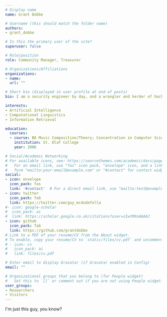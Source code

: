```yaml
---
# Display name
name: Grant Dobbe

# Username (this should match the folder name)
authors:
- grant_dobbe

# Is this the primary user of the site?
superuser: false

# Role/position
role: Community Manager, Treasurer

# Organizations/Affiliations
organizations:
- name:
  url: ""

# Short bio (displayed in user profile at end of posts)
bio: I am a security engineer by day, and a wrangler and herder of hackers by night. 

interests:
- Artificial Intelligence
- Computational Linguistics
- Information Retrieval

education:
  courses:
  - course: BA Music Composition/Theory; Concentration in Computer Science
    institution: St. Olaf College
    year: 2006

# Social/Academic Networking
# For available icons, see: https://sourcethemes.com/academic/docs/page-builder/#icons
#   For an email link, use "fas" icon pack, "envelope" icon, and a link in the
#   form "mailto:your-email@example.com" or "#contact" for contact widget.
social:
- icon: envelope
  icon_pack: fas
  link: '#contact'  # For a direct email link, use "mailto:test@example.org".
- icon: twitter
  icon_pack: fab
  link: https://twitter.com/guy_mcdudefella
#- icon: google-scholar
#  icon_pack: ai
#  link: https://scholar.google.co.uk/citations?user=sIwtMXoAAAAJ
- icon: github
  icon_pack: fab
  link: https://github.com/grantdobbe
# Link to a PDF of your resume/CV from the About widget.
# To enable, copy your resume/CV to `static/files/cv.pdf` and uncomment the lines below.
# - icon: cv
#   icon_pack: ai
#   link: files/cv.pdf

# Enter email to display Gravatar (if Gravatar enabled in Config)
email: ""

# Organizational groups that you belong to (for People widget)
#   Set this to `[]` or comment out if you are not using People widget.
user_groups:
- Researchers
- Visitors
---
```


I'm just this guy, you know?
